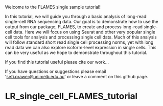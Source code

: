 Welcome to the FLAMES single sample tutorial!

In this tutorial, we will guide you through a basic analysis of long-read single-cell RNA sequencing data. Our goal is to demonstrate how to use the output from our package, FLAMES, to create and process long-read single-cell data. Here we will focus on using Seurat and other very popular single cell tools for analysis and processing single cell data. Much of this analysis will follow standard short read single cell processing norms, yet with long read data we can also explore isoform-level expression in single cells. This can be very useful as we hope to demonstrate throughout this tutorial.

If you find this tutorial useful please cite our work...

If you have questions or suggestions please email '[sefi.prawer\@unimelb.edu.au](mailto:sefi.prawer@unimelb.edu.au)' or leave a comment on this github page.

# LR_single_cell_FLAMES_tutorial
